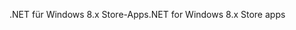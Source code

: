 <span data-ttu-id="7d11e-101">.NET für Windows 8.x Store-Apps</span><span class="sxs-lookup"><span data-stu-id="7d11e-101">.NET for Windows 8.x Store apps</span></span>